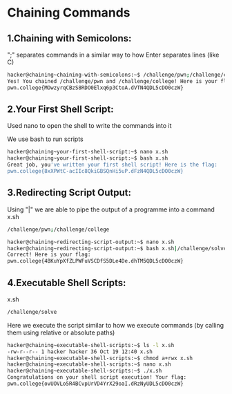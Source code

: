 # Chaining Commands

## 1.Chaining with Semicolons:

";" separates commands in a similar way to how Enter separates lines (like C)
```bash
hacker@chaining~chaining-with-semicolons:~$ /challenge/pwn;/challenge/college
Yes! You chained /challenge/pwn and /challenge/college! Here is your flag:
pwn.college{MOwzyrqCBzS8RDO0Elxq6p3CtoA.dVTN4QDL5cDO0czW}
```


## 2.Your First Shell Script:

Used nano to open the shell to write the commands into it

We use bash to run scripts

```bash
hacker@chaining~your-first-shell-script:~$ nano x.sh
hacker@chaining~your-first-shell-script:~$ bash x.sh
Great job, you've written your first shell script! Here is the flag:
pwn.college{8xXPWtC-acIIc8QkiGBSQnHi5uP.dFzN4QDL5cDO0czW}
```



## 3.Redirecting Script Output:

Using "|" we are able to pipe the output of a programme into a command
x.sh
```bash
/challenge/pwn;/challenge/college
```
```bash
hacker@chaining~redirecting-script-output:~$ nano x.sh
hacker@chaining~redirecting-script-output:~$ bash x.sh|/challenge/solve
Correct! Here is your flag:
pwn.college{4BKuYpXfZLPWFuVSCDfS5DLe4De.dhTM5QDL5cDO0czW}
```

## 4.Executable Shell Scripts:

x.sh
```bash
/challenge/solve
```
Here we execute the script similar to how we execute commands (by calling them using relative or absolute paths)
```bash
hacker@chaining~executable-shell-scripts:~$ ls -l x.sh
-rw-r--r-- 1 hacker hacker 36 Oct 19 12:40 x.sh
hacker@chaining~executable-shell-scripts:~$ chmod a+rwx x.sh
hacker@chaining~executable-shell-scripts:~$ nano x.sh
hacker@chaining~executable-shell-scripts:~$ ./x.sh
Congratulations on your shell script execution! Your flag:
pwn.college{ovUOVLo5R4BCvpUrVD4YrX29oaI.dRzNyUDL5cDO0czW}
```
